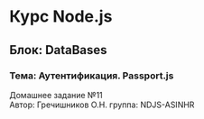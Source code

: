 # Курс Node.js  
## Блок: DataBases   
### Тема: Аутентификация. Passport.js
Домашнее задание №11  
Автор: Гречишников О.Н. группа: NDJS-ASINHR  